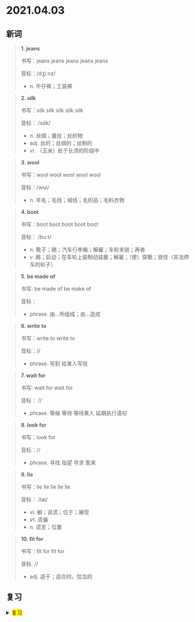 # 2021.04.03

## 新词


> **1. jeans**
>
> 书写：jeans jeans jeans jeans jeans
>
> 音标：/dʒiːnz/
>
> - n. 牛仔裤；工装裤


> **2. silk**
>
> 书写：silk silk silk silk silk
>
> 音标： /sɪlk/
>
> - n. 丝绸；蚕丝；丝织物
> - adj. 丝的；丝绸的；丝制的
> - vi. （玉米）处于长须的阶段中

> **3. wool**
>
> 书写：wool wool wool wool wool
>
> 音标：/wʊl/
>
> - n. 羊毛；毛线；绒线；毛织品；毛料衣物


> **4. boot**
>
> 书写：boot boot boot boot boot
>
> 音标： /buːt/
>
> - n. 靴子；踢；汽车行李箱；解雇；车轮夹锁；再者
> - v. 踢；启动；在车轮上装制动装置；解雇；（使）穿靴；锁住（非法停车的轮子）


> **5. be made of**
>
> 书写: be made of be make of
>
> 音标： 
>
> - phrase. 由…所组成；由…造成



> **6. write to**
>
> 书写：write to write to
>
> 音标：//
>
> - phrase. 写到 给某人写信



> **7. wait for**
>
> 书写: wait for wait for
>
> 音标： //
>
> - phrase. 等候 等待 等待某人 延期执行语句



> **8. look for**
>
> 书写：look for
>
> 音标：//
>
> - phrase. 寻找 指望 寻求 惹来



> **9. lie**
>
> 书写：lie lie lie lie lie 
>
> 音标： /laɪ/
> 
> - vi. 躺；说谎；位于；展现
> - vt. 谎骗
> - n. 谎言；位置


> **10. fit for**
> 
> 书写：fit for fit for
>
> 音标: //
>
> - adj. 适于；适合的，恰当的

## 复习

<details> 
  <summary><mark><font color=darkred>复习</font></mark></summary>
  <br/>spend spend 花；用；度过；用尽；
  <br/>pair pair 一对；一双；配对；交配；
  <br/>would like 想要；
  <br/>seem seem 似乎；好像；做作的人；
  <br/>festival festival 节日；节日的；
  <br/>price price 价格；价钱；定价；代价；
  <br/>popular popular 流行的；普遍的；盛行的；通俗的；
  <br/>smart smart 聪明的； 聪明的；巧妙的；敏捷的；厉害的；潇洒的；剧烈的；时髦的
  <br/>seldom seldom 不常；很少；难得；
  <br/>both both 双方；两者；
  <br/>biology biology 生物学；生理；生物；
  <br/>expensive expensive 昂贵的；花钱多的；价格高的；
  <br/>gentleman gentleman 男士；绅士；先生；君子；
  <br/>guess guess 猜谜；猜；估计；猜到；
  <br/>grey grey 灰色的；灰色；衰老的；老练的；阴暗的；
  <br/>scarf scarf 围巾；头巾；披巾；
  <br/>learn learn 学习；学会；得知；获悉；
  <br/>each other 互相；相互；
  <br/>purple 紫色；皇族；紫色的；紫袍；帝王的；
  <br/>cotton cotton 棉花；棉布；棉；欢迎；明白；讨好；
  <br/>lend lend 借出；借用；借贷；
  <br/>after-school 课外的；
  <br/>trainer trainer 训练员；助理教练；教员；运动鞋；
  <br/>health health 健康；卫生；保健；医疗；
  <br/>style style 样式；风格；设计；作风；方式；
  <br/>cough cough 咳嗽；咳嗽声；
  <br/>roller skating 滑旱冰；
  <br/>tie tie 捆绑；束缚；绑；关系；平局；领带；
  <br/>worry worry 担心；担忧；发愁；使担心；
  <br/>calendar caledar 日历；历法；日程表；挂历

</details>  
